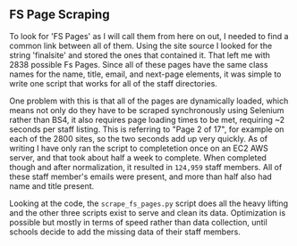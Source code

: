 ## FS Page Scraping

To look for 'FS Pages' as I will call them from here on out, I needed to find a common link between all of them. Using the site source I looked for the string 'finalsite' and stored the ones that contained it. That left me with 2838 possible Fs Pages. Since all of these pages have the same class names for the name, title, email, and next-page elements, it was simple to write one script that works for all of the staff directories.

One problem with this is that all of the pages are dynamically loaded, which means not only do they have to be scraped synchronously using Selenium rather than BS4, it also requires page loading times to be met, requiring ~2 seconds per staff listing. This is referring to "Page 2 of 17", for example on each of the 2800 sites, so the two seconds add up very quickly. As of writing I have only ran the script to completetion once on an EC2 AWS server, and that took about half a week to complete. When completed though and after normalization, it resulted in `124,959` staff members. All of these staff member's emails were present, and more than half also had name and title present.

Looking at the code, the `scrape_fs_pages.py` script does all the heavy lifting and the other three scripts exist to serve and clean its data. Optimization is possible but mostly in terms of speed rather than data collection, until schools decide to add the missing data of their staff members.